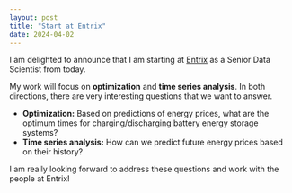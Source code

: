 ```yaml
---
layout: post
title: "Start at Entrix"
date: 2024-04-02
---
```


I am delighted to announce that I am starting at [Entrix](https://www.entrixenergy.com/) as a Senior Data Scientist from today.

My work will focus on **optimization** and **time series analysis**.
In both directions, there are very interesting questions that we want to answer.

- **Optimization:** Based on predictions of energy prices, what are the optimum times for charging/discharging battery energy storage systems?
- **Time series analysis:** How can we predict future energy prices based on their history?

I am really looking forward to address these questions and work with the people at Entrix!
